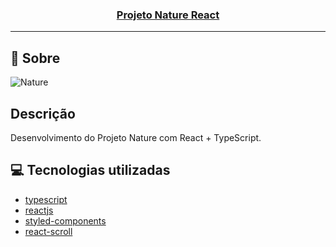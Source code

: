 <h3 align="center">
  <a href="https://cahmoraes.github.io/nature-react/">Projeto Nature React</a>
</h3>

---

## :rocket: Sobre

<img src="https://github.com/Cahmoraes/nature/blob/main/img/example/example.gif" alt="Nature">

## Descrição
Desenvolvimento do Projeto Nature com React + TypeScript.

## :computer: Tecnologias utilizadas

- [typescript](https://www.typescriptlang.org/)
- [reactjs](https://pt-br.reactjs.org/)
- [styled-components](https://styled-components.com/)
- [react-scroll](https://www.npmjs.com/package/react-scroll)
